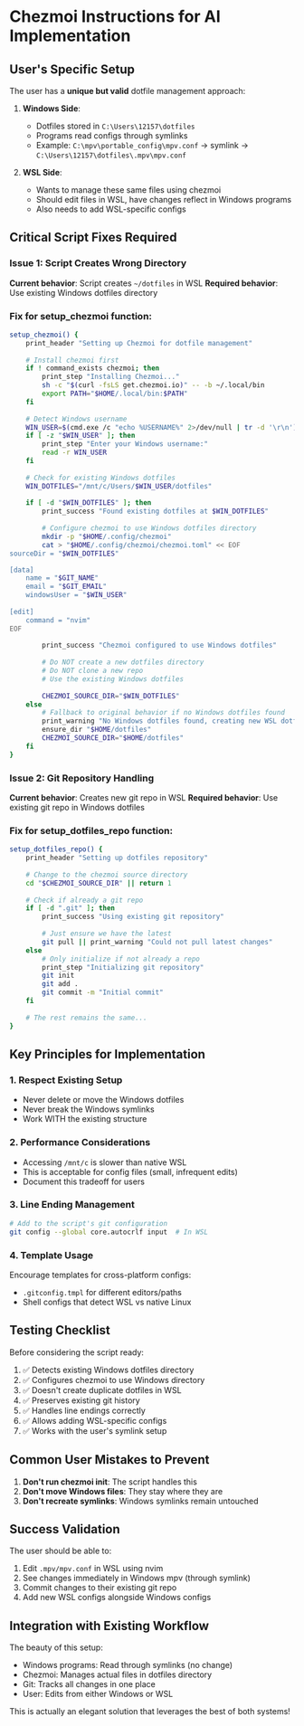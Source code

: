# Chezmoi Instructions for AI Implementation

## User's Specific Setup

The user has a **unique but valid** dotfile management approach:

1. **Windows Side**: 
   - Dotfiles stored in `C:\Users\12157\dotfiles`
   - Programs read configs through symlinks
   - Example: `C:\mpv\portable_config\mpv.conf` → symlink → `C:\Users\12157\dotfiles\.mpv\mpv.conf`

2. **WSL Side**:
   - Wants to manage these same files using chezmoi
   - Should edit files in WSL, have changes reflect in Windows programs
   - Also needs to add WSL-specific configs

## Critical Script Fixes Required

### Issue 1: Script Creates Wrong Directory

**Current behavior**: Script creates `~/dotfiles` in WSL
**Required behavior**: Use existing Windows dotfiles directory

### Fix for setup_chezmoi function:

```bash
setup_chezmoi() {
    print_header "Setting up Chezmoi for dotfile management"
    
    # Install chezmoi first
    if ! command_exists chezmoi; then
        print_step "Installing Chezmoi..."
        sh -c "$(curl -fsLS get.chezmoi.io)" -- -b ~/.local/bin
        export PATH="$HOME/.local/bin:$PATH"
    fi
    
    # Detect Windows username
    WIN_USER=$(cmd.exe /c "echo %USERNAME%" 2>/dev/null | tr -d '\r\n')
    if [ -z "$WIN_USER" ]; then
        print_step "Enter your Windows username:"
        read -r WIN_USER
    fi
    
    # Check for existing Windows dotfiles
    WIN_DOTFILES="/mnt/c/Users/$WIN_USER/dotfiles"
    
    if [ -d "$WIN_DOTFILES" ]; then
        print_success "Found existing dotfiles at $WIN_DOTFILES"
        
        # Configure chezmoi to use Windows dotfiles directory
        mkdir -p "$HOME/.config/chezmoi"
        cat > "$HOME/.config/chezmoi/chezmoi.toml" << EOF
sourceDir = "$WIN_DOTFILES"

[data]
    name = "$GIT_NAME"
    email = "$GIT_EMAIL"
    windowsUser = "$WIN_USER"
    
[edit]
    command = "nvim"
EOF
        
        print_success "Chezmoi configured to use Windows dotfiles"
        
        # Do NOT create a new dotfiles directory
        # Do NOT clone a new repo
        # Use the existing Windows dotfiles
        
        CHEZMOI_SOURCE_DIR="$WIN_DOTFILES"
    else
        # Fallback to original behavior if no Windows dotfiles found
        print_warning "No Windows dotfiles found, creating new WSL dotfiles"
        ensure_dir "$HOME/dotfiles"
        CHEZMOI_SOURCE_DIR="$HOME/dotfiles"
    fi
}
```

### Issue 2: Git Repository Handling

**Current behavior**: Creates new git repo in WSL
**Required behavior**: Use existing git repo in Windows dotfiles

### Fix for setup_dotfiles_repo function:

```bash
setup_dotfiles_repo() {
    print_header "Setting up dotfiles repository"
    
    # Change to the chezmoi source directory
    cd "$CHEZMOI_SOURCE_DIR" || return 1
    
    # Check if already a git repo
    if [ -d ".git" ]; then
        print_success "Using existing git repository"
        
        # Just ensure we have the latest
        git pull || print_warning "Could not pull latest changes"
    else
        # Only initialize if not already a repo
        print_step "Initializing git repository"
        git init
        git add .
        git commit -m "Initial commit"
    fi
    
    # The rest remains the same...
}
```

## Key Principles for Implementation

### 1. Respect Existing Setup
- Never delete or move the Windows dotfiles
- Never break the Windows symlinks
- Work WITH the existing structure

### 2. Performance Considerations
- Accessing `/mnt/c` is slower than native WSL
- This is acceptable for config files (small, infrequent edits)
- Document this tradeoff for users

### 3. Line Ending Management
```bash
# Add to the script's git configuration
git config --global core.autocrlf input  # In WSL
```

### 4. Template Usage
Encourage templates for cross-platform configs:
- `.gitconfig.tmpl` for different editors/paths
- Shell configs that detect WSL vs native Linux

## Testing Checklist

Before considering the script ready:

1. ✅ Detects existing Windows dotfiles directory
2. ✅ Configures chezmoi to use Windows directory
3. ✅ Doesn't create duplicate dotfiles in WSL
4. ✅ Preserves existing git history
5. ✅ Handles line endings correctly
6. ✅ Allows adding WSL-specific configs
7. ✅ Works with the user's symlink setup

## Common User Mistakes to Prevent

1. **Don't run chezmoi init**: The script handles this
2. **Don't move Windows files**: They stay where they are
3. **Don't recreate symlinks**: Windows symlinks remain untouched

## Success Validation

The user should be able to:
1. Edit `.mpv/mpv.conf` in WSL using nvim
2. See changes immediately in Windows mpv (through symlink)
3. Commit changes to their existing git repo
4. Add new WSL configs alongside Windows configs

## Integration with Existing Workflow

The beauty of this setup:
- Windows programs: Read through symlinks (no change)
- Chezmoi: Manages actual files in dotfiles directory
- Git: Tracks all changes in one place
- User: Edits from either Windows or WSL

This is actually an elegant solution that leverages the best of both systems!